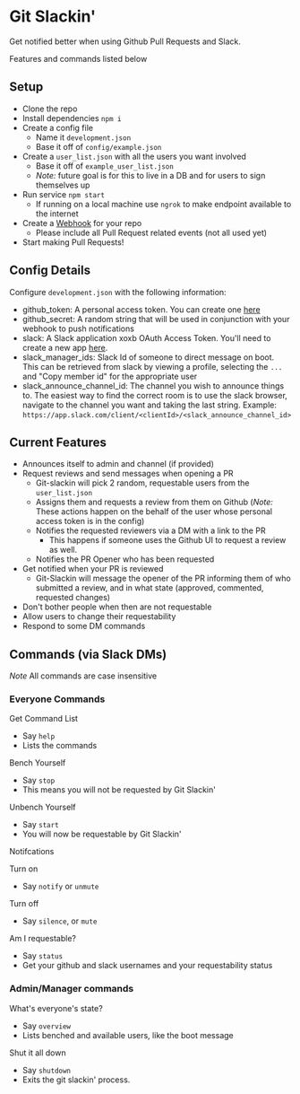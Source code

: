 # Git Slackin'

Get notified better when using Github Pull Requests and Slack.

Features and commands listed below

## Setup

* Clone the repo
* Install dependencies `npm i`
* Create a config file
  * Name it `development.json`
  * Base it off of `config/example.json`
* Create a `user_list.json` with all the users you want involved
  * Base it off of `example_user_list.json`
  * _Note:_ future goal is for this to live in a DB and for users to sign themselves up
* Run service `npm start`
  * If running on a local machine use `ngrok` to make endpoint available to the internet
* Create a [Webhook](https://developer.github.com/webhooks/creating/) for your repo
  * Please include all Pull Request related events (not all used yet)
* Start making Pull Requests!

## Config Details

Configure `development.json` with the following information:

- github_token: A personal access token. You can create one [here](https://github.com/settings/tokens)
- github_secret: A random string that will be used in conjunction with your webhook to push notifications
- slack: A Slack application xoxb OAuth Access Token. You'll need to create a new app [here](https://api.slack.com/apps).
- slack_manager_ids: Slack Id of someone to direct message on boot. This can be retrieved from slack by viewing a profile, selecting the `...` and "Copy member id" for the appropriate user
- slack_announce_channel_id: The channel you wish to announce things to. The easiest way to find the correct room is to use the slack browser, navigate to the channel you want and taking the last string. Example:  `https://app.slack.com/client/<clientId>/<slack_announce_channel_id>`

## Current Features

* Announces itself to admin and channel (if provided)
* Request reviews and send messages when opening a PR
  * Git-slackin will pick 2 random, requestable users from the `user_list.json`
  * Assigns them and requests a review from them on Github (_Note:_ These actions happen on the behalf of the user whose personal access token is in the config)
  * Notifies the requested reviewers via a DM with a link to the PR
    * This happens if someone uses the Github UI to request a review as well.
  * Notifies the PR Opener who has been requested
* Get notified when your PR is reviewed
  * Git-Slackin will message the opener of the PR informing them of who submitted a review, and in what state (approved, commented, requested changes)
* Don't bother people when then are not requestable
* Allow users to change their requestability
* Respond to some DM commands

## Commands (via Slack DMs)

_Note_ All commands are case insensitive

### Everyone Commands

Get Command List

* Say `help`
* Lists the commands

Bench Yourself

* Say `stop`
* This means you will not be requested by Git Slackin'

Unbench Yourself

* Say `start`
* You will now be requestable by Git Slackin'

Notifcations

Turn on
* Say `notify` or `unmute`

Turn off
* Say `silence`, or `mute`

Am I requestable?

* Say `status`
* Get your github and slack usernames and your requestability status

### Admin/Manager commands

What's everyone's state?

* Say `overview`
* Lists benched and available users, like the boot message

Shut it all down

* Say `shutdown`
* Exits the git slackin' process.
